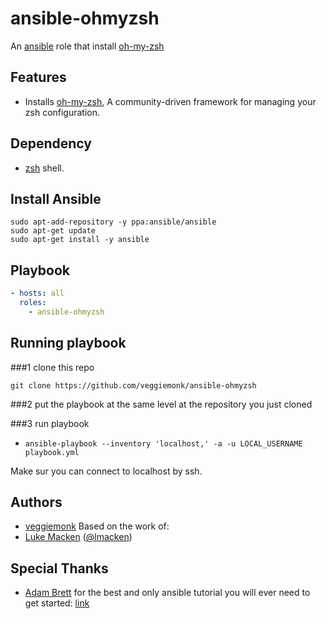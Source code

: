 ansible-ohmyzsh
=======================

An [ansible](http://ansible.com) role that install [oh-my-zsh](https://github.com/robbyrussell/oh-my-zsh)

Features
--------

- Installs [oh-my-zsh](https://github.com/robbyrussell/oh-my-zsh), A community-driven framework for managing your zsh configuration.

Dependency
----------

- [zsh](http://zsh.org) shell.

Install Ansible
---------------

```fish
sudo apt-add-repository -y ppa:ansible/ansible
sudo apt-get update
sudo apt-get install -y ansible
```

Playbook
--------
```yaml
- hosts: all
  roles:
    - ansible-ohmyzsh
```

Running playbook
----------------
###1 clone this repo
```fish
git clone https://github.com/veggiemonk/ansible-ohmyzsh
```

###2 put the playbook at the same level at the repository you just cloned

###3 run playbook
- `ansible-playbook --inventory 'localhost,' -a -u LOCAL_USERNAME playbook.yml`

Make sur you can connect to localhost by ssh.

Authors
-------
- [veggiemonk](https://github.com/veggiemonk)
Based on the work of:
- [Luke Macken](http://lewk.org) ([@lmacken](http://twitter.com/lmacken))

Special Thanks
--------------
- [Adam Brett](https://adamcod.es) for the best and only ansible tutorial you
  will ever need to get started:
  [link](https://adamcod.es/2014/09/23/vagrant-ansible-quickstart-tutorial.html)
